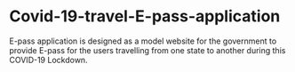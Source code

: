 # Covid-19-travel-E-pass-application
E-pass application is designed as a model website for the government to provide E-pass for the users travelling from  one state to another during this COVID-19 Lockdown.
